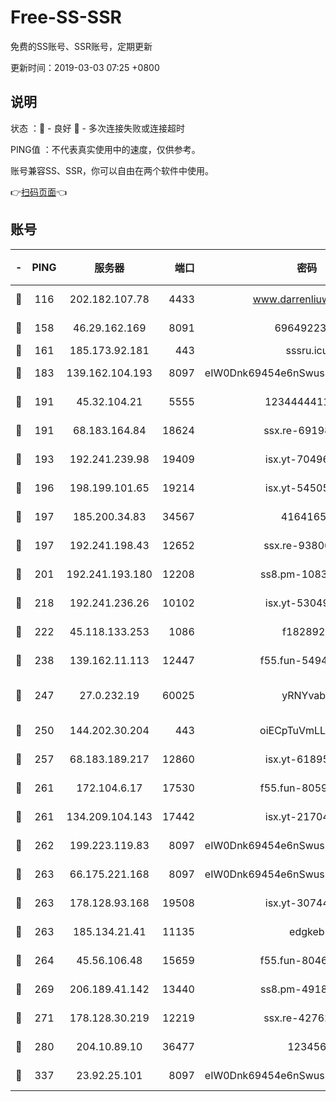 # Free-SS-SSR

免费的SS账号、SSR账号，定期更新

更新时间：2019-03-03 07:25 +0800

## 说明

状态     ：🙂 - 良好 🙁 - 多次连接失败或连接超时

PING值   ：不代表真实使用中的速度，仅供参考。

账号兼容SS、SSR，你可以自由在两个软件中使用。

👉[扫码页面](https://liesauer.github.io/free-ss-ssr.github.io/)👈

## 账号

|-|PING|服务器|端口|密码|加密方式|区域|
|:----:|:----:|:-----:|-----:|:----:|:----:|:----:|
|🙂|116|202.182.107.78|4433|www.darrenliuwei.com|aes-256-cfb|JP|
|🙂|158|46.29.162.169|8091|6964922356|aes-256-cfb|RU|
|🙂|161|185.173.92.181|443|sssru.icu|rc4-md5|RU|
|🙂|183|139.162.104.193|8097|eIW0Dnk69454e6nSwuspv9DmS201tQ0D|aes-256-cfb|JP|
|🙂|191|45.32.104.21|5555|1234444411111|aes-256-cfb|SG|
|🙂|191|68.183.164.84|18624|ssx.re-69198876|aes-256-cfb|US|
|🙂|193|192.241.239.98|19409|isx.yt-70496605|aes-256-cfb|US|
|🙂|196|198.199.101.65|19214|isx.yt-54505291|aes-256-cfb|US|
|🙂|197|185.200.34.83|34567|41641651|aes-256-cfb|US|
|🙂|197|192.241.198.43|12652|ssx.re-93806921|aes-256-cfb|US|
|🙂|201|192.241.193.180|12208|ss8.pm-10835371|aes-256-cfb|US|
|🙂|218|192.241.236.26|10102|isx.yt-53049837|aes-256-cfb|US|
|🙂|222|45.118.133.253|1086|f1828920|aes-256-cfb|SG|
|🙂|238|139.162.11.113|12447|f55.fun-54942636|aes-256-cfb|SG|
|🙂|247|27.0.232.19|60025|yRNYvabB|xchacha20-ietf-poly1305|HK|
|🙂|250|144.202.30.204|443|oiECpTuVmLLxk4Ts|aes-256-cfb|US|
|🙂|257|68.183.189.217|12860|isx.yt-61895505|aes-256-cfb|SG|
|🙂|261|172.104.6.17|17530|f55.fun-80599240|aes-256-cfb|US|
|🙂|261|134.209.104.143|17442|isx.yt-21704008|aes-256-cfb|SG|
|🙂|262|199.223.119.83|8097|eIW0Dnk69454e6nSwuspv9DmS201tQ0D|aes-256-cfb|US|
|🙂|263|66.175.221.168|8097|eIW0Dnk69454e6nSwuspv9DmS201tQ0D|aes-256-cfb|US|
|🙂|263|178.128.93.168|19508|isx.yt-30744692|aes-256-cfb|SG|
|🙂|263|185.134.21.41|11135|edgkeb|aes-256-cfb|GB|
|🙂|264|45.56.106.48|15659|f55.fun-80465528|aes-256-cfb|US|
|🙂|269|206.189.41.142|13440|ss8.pm-49181075|aes-256-cfb|SG|
|🙂|271|178.128.30.219|12219|ssx.re-42762203|aes-256-cfb|SG|
|🙂|280|204.10.89.10|36477|123456|aes-256-cfb|US|
|🙂|337|23.92.25.101|8097|eIW0Dnk69454e6nSwuspv9DmS201tQ0D|aes-256-cfb|US|
